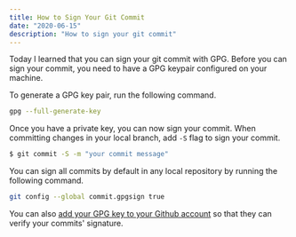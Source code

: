 ```yaml
---
title: How to Sign Your Git Commit
date: "2020-06-15"
description: "How to sign your git commit"
---
```


Today I learned that you can sign your git commit with GPG.
Before you can sign your commit, you need to have a GPG keypair configured on your machine.

To generate a GPG key pair, run the following command.
```bash
gpg --full-generate-key
```

Once you have a private key, you can now sign your commit. When committing changes in your local branch, add `-S` flag to sign your commit.
```bash
$ git commit -S -m "your commit message"
```

You can sign all commits by default in any local repository by running the following command.
```bash
git config --global commit.gpgsign true
```

You can also [add your GPG key to your Github account](https://docs.github.com/en/github/authenticating-to-github/adding-a-new-gpg-key-to-your-github-account) so that they can verify your commits' signature.
